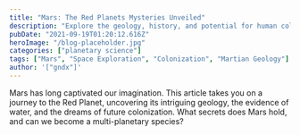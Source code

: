 ```yaml
---
title: "Mars: The Red Planets Mysteries Unveiled"
description: "Explore the geology, history, and potential for human colonization on the Martian surface."
pubDate: "2021-09-19T01:20:12.616Z"
heroImage: "/blog-placeholder.jpg"
categories: ["planetary science"]
tags: ["Mars", "Space Exploration", "Colonization", "Martian Geology"]
author: '["gndx"]'
---
```


Mars has long captivated our imagination. This article takes you on a journey to the Red Planet, uncovering its intriguing geology, the evidence of water, and the dreams of future colonization. What secrets does Mars hold, and can we become a multi-planetary species?

